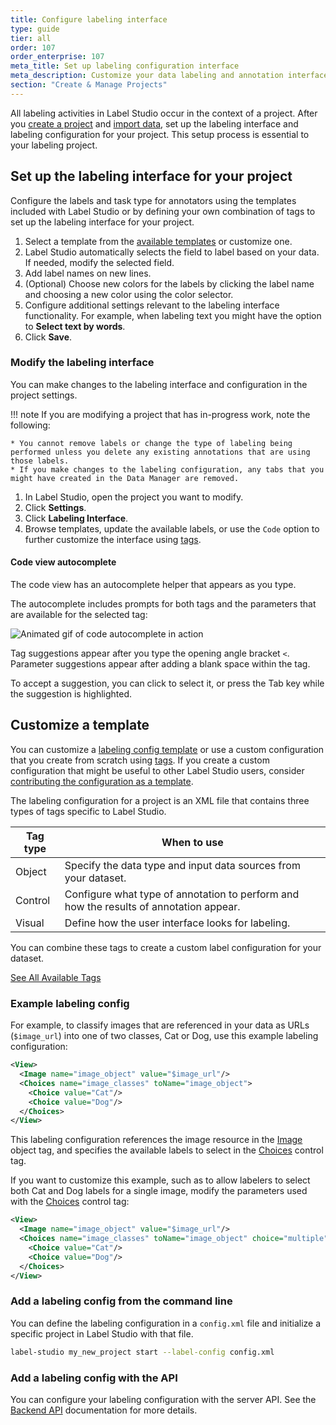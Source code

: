 ```yaml
---
title: Configure labeling interface
type: guide
tier: all
order: 107
order_enterprise: 107
meta_title: Set up labeling configuration interface
meta_description: Customize your data labeling and annotation interface with templates or custom tag combinations for your machine learning and data science projects.
section: "Create & Manage Projects"
---
```


All labeling activities in Label Studio occur in the context of a project. After you [create a project](setup_project.html#Create-a-project) and [import data](tasks.html), set up the labeling interface and labeling configuration for your project. This setup process is essential to your labeling project.

## Set up the labeling interface for your project

Configure the labels and task type for annotators using the templates included with Label Studio or by defining your own combination of tags to set up the labeling interface for your project.

1. Select a template from the [available templates](/templates) or customize one.
2. Label Studio automatically selects the field to label based on your data. If needed, modify the selected field.
3. Add label names on new lines.
4. (Optional) Choose new colors for the labels by clicking the label name and choosing a new color using the color selector.
5. Configure additional settings relevant to the labeling interface functionality. For example, when labeling text you might have the option to **Select text by words**.
6. Click **Save**.

### Modify the labeling interface

You can make changes to the labeling interface and configuration in the project settings.

!!! note 
    If you are modifying a project that has in-progress work, note the following:

    * You cannot remove labels or change the type of labeling being performed unless you delete any existing annotations that are using those labels.
    * If you make changes to the labeling configuration, any tabs that you might have created in the Data Manager are removed.

1. In Label Studio, open the project you want to modify.
2. Click **Settings**.
3. Click **Labeling Interface**.
4. Browse templates, update the available labels, or use the `Code` option to further customize the interface using [tags](/tags).


#### Code view autocomplete

The code view has an autocomplete helper that appears as you type. 

The autocomplete includes prompts for both tags and the parameters that are available for the selected tag:

![Animated gif of code autocomplete in action](/images/label/autocomplete.gif)

Tag suggestions appear after you type the opening angle bracket `<`. Parameter suggestions appear after adding a blank space within the tag. 

To accept a suggestion, you can click to select it, or press the Tab key while the suggestion is highlighted.  

## Customize a template

You can customize a [labeling config template](/templates) or use a custom configuration that you create from scratch using [tags](/tags). If you create a custom configuration that might be useful to other Label Studio users, consider [contributing the configuration as a template](https://github.com/heartexlabs/label-studio/tree/develop/label_studio/annotation_templates).

The labeling configuration for a project is an XML file that contains three types of tags specific to Label Studio.

| Tag type | When to use                                                                            |
| -------- | -------------------------------------------------------------------------------------- |
| Object   | Specify the data type and input data sources from your dataset.                        |
| Control  | Configure what type of annotation to perform and how the results of annotation appear. |
| Visual   | Define how the user interface looks for labeling.                                      |

You can combine these tags to create a custom label configuration for your dataset.

<a class="button" href="/tags">See All Available Tags</a>

### Example labeling config

For example, to classify images that are referenced in your data as URLs (`$image_url`) into one of two classes, Cat or Dog, use this example labeling configuration:

```xml
<View>
  <Image name="image_object" value="$image_url"/>
  <Choices name="image_classes" toName="image_object">
    <Choice value="Cat"/>
    <Choice value="Dog"/>
  </Choices>
</View>
```

This labeling configuration references the image resource in the [Image](/tags/image.html) object tag, and specifies the available labels to select in the [Choices](/tags/choices.html) control tag.

If you want to customize this example, such as to allow labelers to select both Cat and Dog labels for a single image, modify the parameters used with the [Choices](/tags/choices.html) control tag:

```xml
<View>
  <Image name="image_object" value="$image_url"/>
  <Choices name="image_classes" toName="image_object" choice="multiple">
    <Choice value="Cat"/>
    <Choice value="Dog"/>
  </Choices>
</View>
```

<div class="opensource-only">

### Add a labeling config from the command line

You can define the labeling configuration in a `config.xml` file and initialize a specific project in Label Studio with that file.

```bash
label-studio my_new_project start --label-config config.xml
```

</div>

### Add a labeling config with the API

You can configure your labeling configuration with the server API. See the [Backend API](api.html) documentation for more details.
